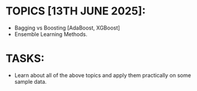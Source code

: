 # TOPICS [13TH JUNE 2025]:

- Bagging vs Boosting [AdaBoost, XGBoost]
- Ensemble Learning Methods.

# TASKS:

- Learn about all of the above topics and apply them practically on some sample data.
